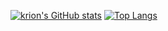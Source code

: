 <!--
**krionbsd/krionbsd** is a ✨ _special_ ✨ repository because its `README.md` (this file) appears on your GitHub profile.

Here are some ideas to get you started:

- 🔭 I’m currently working on ...
- 🌱 I’m currently learning ...
- 👯 I’m looking to collaborate on ...
- 🤔 I’m looking for help with ...
- 💬 Ask me about ...
- 📫 How to reach me: ...
- 😄 Pronouns: ...
- ⚡ Fun fact: ...
-->
<!--[![My GitHub Stats](https://github-readme-stats.vercel.app/api/?username=krionbsd&count_private=true&include_all_commits=true&theme=tokyonight&showicons=true)]()-->
[![krion's GitHub stats](https://github-readme-stats.vercel.app/api?username=krionbsd&theme=buefy&count_private=true&include_all_commits=true&show_icons=true)](https://github.com/anuraghazra/github-readme-stats)
[![Top Langs](https://github-readme-stats.vercel.app/api/top-langs/?username=krionbsd&layout=compact&card_width=20&theme=buefy&langs_count=8)](https://github.com/krionbsd/github-readme-stats)

